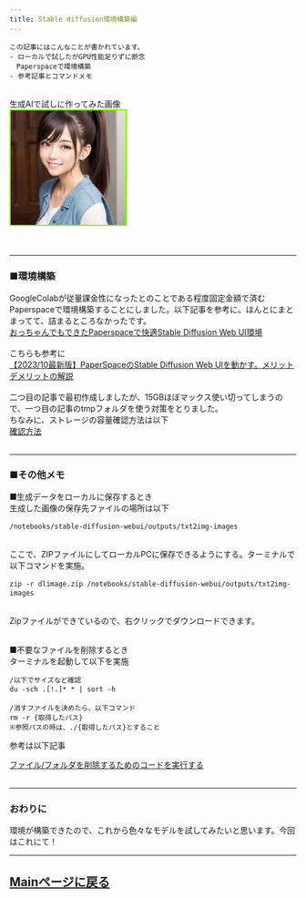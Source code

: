 ```yaml
---
title: Stable diffusion環境構築編
---
```

<script async src="https://pagead2.googlesyndication.com/pagead/js/adsbygoogle.js?client=ca-pub-2844921131740253"
     crossorigin="anonymous"></script>
<!-- Global site tag (gtag.js) - Google Analytics -->
<script async src="https://www.googletagmanager.com/gtag/js?id=G-H1234VX5NE"></script>
<script>
  window.dataLayer = window.dataLayer || [];
  function gtag(){dataLayer.push(arguments);}
  gtag('js', new Date());

  gtag('config', 'G-H1234VX5NE');
</script>



```
この記事にはこんなことが書かれています。
- ローカルで試したがGPU性能足りずに断念
　Paperspaceで環境構築
- 参考記事とコマンドメモ
```
<br>
生成AIで試しに作ってみた画像<br>
<img style="border: solid 2px lawngreen;" src="../images/aitest.png" width="40%"><br>
<br>
<br>

----
### ■環境構築 <br>
GoogleColabが従量課金性になったとのことである程度固定金額で済むPaperspaceで環境構築することにしました。以下記事を参考に。ほんとにまとまってて、詰まるところなかったです。<br>
[おっちゃんでもできたPaperspaceで快適Stable Diffusion Web UI環境](https://note.com/chocolatmars/n/nb0c092b665cd)<br><br>
こちらも参考に<br>
[【2023/10最新版】PaperSpaceのStable Diffusion Web UIを動かす。メリットデメリットの解説](https://kindanai.com/manual-paperspace-stable-diffusion-web-ui/#toc7)<br>
<br>
二つ目の記事で最初作成しましたが、15GBほぼマックス使い切ってしまうので、一つ目の記事のtmpフォルダを使う対策をとりました。<br>
ちなみに、ストレージの容量確認方法は以下<br>
[確認方法](https://moineko.com/ai/paperspace_str/#index_id0)<br>
<br>

----
### ■その他メモ<br>
■生成データをローカルに保存するとき<br>
生成した画像の保存先ファイルの場所は以下<br>
```
/notebooks/stable-diffusion-webui/outputs/txt2img-images
```
<br>
ここで、ZIPファイルにしてローカルPCに保存できるようにする。ターミナルで以下コマンドを実施。
<br>

```
zip -r dlimage.zip /notebooks/stable-diffusion-webui/outputs/txt2img-images
```

<br>
Zipファイルができているので、右クリックでダウンロードできます。<br>
<br>

■不要なファイルを削除するとき<br>
ターミナルを起動して以下を実施<br>

```
/以下でサイズなど確認
du -sch .[!.]* * | sort -h

/消すファイルを決めたら、以下コマンド
rm -r {取得したパス}
※参照パスの時は、./{取得したパス}とすること
```

参考は以下記事<br>

[ファイル/フォルダを削除するためのコードを実行する](https://ma0art.com/paperspace-delete-files/)
<br>
<br>

----
### おわりに<br>
環境が構築できたので、これから色々なモデルを試してみたいと思います。今回はこれにて！<br>

----


## [Mainページに戻る](https://kissshot-skup.github.io/webpage)

